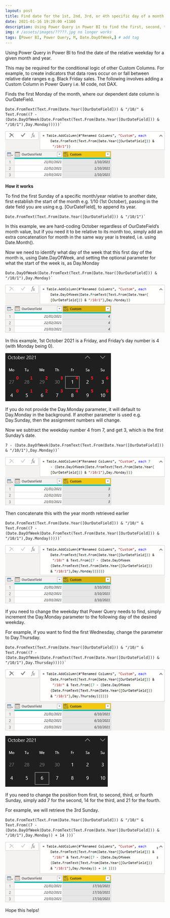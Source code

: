 ```yaml
---
layout: post
title: Find date for the 1st, 2nd, 3rd, or 4th specific day of a month
date: 2021-01-16 19:20:00 +1100
description: Using Power Query in Power BI to find the first, second, third or fourth specific day e.g. Sunday of a month/year, based on another date column. # Add post description (optional)
img: # /assets/images/?????.jpg no longer works
tags: [Power BI, Power Query, M, Date.DayOfWeek,] # add tag
---
```


Using Power Query in Power BI to find the date of the relative weekday for a given month and year.


This may be required for the conditional logic of other Custom Columns. For example, to create indicators that data rows occur on or fall between relative date ranges e.g. Black Friday sales. The following involves adding a Custom Column in Power Query i.e. M code, not DAX.

Finds the first Monday of the month, where our dependent date column is OurDateField.

```
Date.FromText(Text.From(Date.Year([OurDateField])) & "/10/" & Text.From((7 - (Date.DayOfWeek(Date.FromText(Text.From(Date.Year([OurDateField])) & "/10/1"),Day.Monday)))))`
```

![Power Query: 1st Sunday of month](https://github.com/datamesse/blog/blob/master/assets/images/blog/2021-01-16-power-bi-find-1st-2nd-3rd-specific-day-of-a-month/1.png?raw=true)

**How it works**

To find the first Sunday of a specific month/year relative to another date, first establish the start of the month e.g. 1/10 (1st October), passing in the date field you are using e.g. [OurDateField], to append its year.

```
Date.FromText(Text.From(Date.Year([OurDateField])) & "/10/1")`
```

 In this example, we are hard-coding October regardless of OurDateField’s month value, but if you need it to be relative to its month too, simply add an extra concatenation for month in the same way year is treated, i.e. using Date.Month().

Now we need to identify what day of the week that this first day of the month is, using Date.DayOfWeek, and setting the optional parameter for what the start of the week is, as Day.Monday

```
Date.DayOfWeek(Date.FromText(Text.From(Date.Year([OurDateField])) & "/10/1"),Day.Monday)`
```

![Power Query: Day of week number](https://github.com/datamesse/blog/blob/master/assets/images/blog/2021-01-16-power-bi-find-1st-2nd-3rd-specific-day-of-a-month/2.png?raw=true)

 
In this example, 1st October 2021 is a Friday, and Friday’s day number is 4 (with Monday being 0).

![Calendar: Weekday of 1st day of month](https://github.com/datamesse/blog/blob/master/assets/images/blog/2021-01-16-power-bi-find-1st-2nd-3rd-specific-day-of-a-month/3.png?raw=true)

If you do not provide the Day.Monday parameter, it will default to Day.Monday in the background. If another parameter is used e.g. Day.Sunday, then the assignment numbers will change.

Now we subtract the weekday number 4 from 7, and get 3, which is the first Sunday’s date.

```
7 - (Date.DayOfWeek(Date.FromText(Text.From(Date.Year([OurDateField])) & "/10/1"),Day.Monday))`
```

![Power Query: Date of 1st Sunday](https://github.com/datamesse/blog/blob/master/assets/images/blog/2021-01-16-power-bi-find-1st-2nd-3rd-specific-day-of-a-month/4.png?raw=true)

Then concatenate this with the year month retrieved earlier

```
Date.FromText(Text.From(Date.Year([OurDateField])) & "/10/" & Text.From((7 - (Date.DayOfWeek(Date.FromText(Text.From(Date.Year([OurDateField])) & "/10/1"),Day.Monday)))))`
```

![Power Query: Concatenate the month year to the date](https://github.com/datamesse/blog/blob/master/assets/images/blog/2021-01-16-power-bi-find-1st-2nd-3rd-specific-day-of-a-month/5.png?raw=true)

If you need to change the weekday that Power Query needs to find, simply increment the Day.Monday parameter to the following day of the desired weekday.

For example, if you want to find the first Wednesday, change the parameter to Day.Thursday.

```
Date.FromText(Text.From(Date.Year([OurDateField])) & "/10/" & Text.From((7 - (Date.DayOfWeek(Date.FromText(Text.From(Date.Year([OurDateField])) & "/10/1"),Day.Thursday)))))`
```

![Power Query: 1st Wednesday of month](https://github.com/datamesse/blog/blob/master/assets/images/blog/2021-01-16-power-bi-find-1st-2nd-3rd-specific-day-of-a-month/6.png?raw=true)

![Calendar: 1st Wednesday of the month](https://github.com/datamesse/blog/blob/master/assets/images/blog/2021-01-16-power-bi-find-1st-2nd-3rd-specific-day-of-a-month/7.png?raw=true)

If you need to change the position from first, to second, third, or fourth Sunday, simply add 7 for the second, 14 for the third, and 21 for the fourth.

For example, we will retrieve the 3rd Sunday.

```
Date.FromText(Text.From(Date.Year([OurDateField])) & "/10/" & Text.From((7 - (Date.DayOfWeek(Date.FromText(Text.From(Date.Year([OurDateField])) & "/10/1"),Day.Monday)) + 14 )))`

```

![Calendar: 3rd Sunday of the month](https://github.com/datamesse/blog/blob/master/assets/images/blog/2021-01-16-power-bi-find-1st-2nd-3rd-specific-day-of-a-month/8.png?raw=true)


Hope this helps!